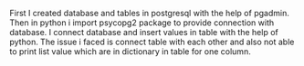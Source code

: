 First I created database and tables in postgresql with the help of pgadmin.
Then in python i import psycopg2 package to provide connection with database.
I connect database and insert values in table with the help of python.
The issue i faced is connect table with each other and also not able to print list value  which are in dictionary in table for one column.
